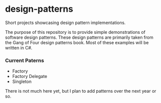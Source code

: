 # design-patterns
Short projects showcasing design pattern implementations.

The purpose of this repository is to provide simple demonstrations of software design patterns.
These design patterns are primarily taken from the Gang of Four design patterns book. Most of
these examples will be written in C#.

### Current Paterns
* Factory
* Factory Delegate
* Singleton

There is not much here yet, but I plan to add patterns over the next year or so.
